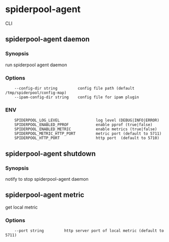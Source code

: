 # spiderpool-agent

CLI

## spiderpool-agent daemon

### Synopsis

run spiderpool agent daemon

### Options

```
    --config-dir string         config file path (default /tmp/spiderpool/config-map)
    --ipam-config-dir string    config file for ipam plugin 
```

### ENV

```
    SPIDERPOOL_LOG_LEVEL                log level (DEBUG|INFO|ERROR)
    SPIDERPOOL_ENABLED_PPROF            enable pprof (true|false)
    SPIDERPOOL_ENABLED_METRIC           enable metrics (true|false)
    SPIDERPOOL_METRIC_HTTP_PORT         metric port (default to 5711)
    SPIDERPOOL_HTTP_PORT                http port  (default to 5710)
```

## spiderpool-agent shutdown

### Synopsis

notify to stop spiderpool-agent daemon

## spiderpool-agent metric

get local metric

### Options

```
    --port string         http server port of local metric (default to 5711)
```
